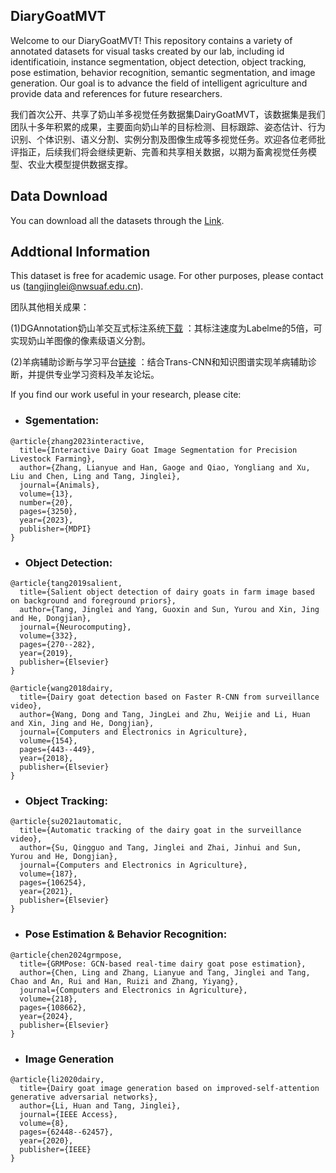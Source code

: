 ## DiaryGoatMVT
Welcome to our DiaryGoatMVT! This repository contains a variety of annotated datasets for visual tasks created by our lab, including id identificatioin, instance segmentation, object detection, object tracking, pose estimation, behavior recognition, semantic segmentation, and image generation. Our goal is to advance the field of intelligent agriculture and provide data and references for future researchers. 

我们首次公开、共享了奶山羊多视觉任务数据集DairyGoatMVT，该数据集是我们团队十多年积累的成果，主要面向奶山羊的目标检测、目标跟踪、姿态估计、行为识别、个体识别、语义分割、实例分割及图像生成等多视觉任务。欢迎各位老师批评指正，后续我们将会继续更新、完善和共享相关数据，以期为畜禽视觉任务模型、农业大模型提供数据支撑。

## Data Download
You can download all the datasets through the [Link](https://pan.baidu.com/s/1rRBElmpcb7O6RaG5X8GNrw?pwd=3vgb).
## Addtional Information
This dataset is free for academic usage. For other purposes, please contact us (tangjinglei@nwsuaf.edu.cn).

团队其他相关成果：

(1)DGAnnotation奶山羊交互式标注系统[下载]() ：其标注速度为Labelme的5倍，可实现奶山羊图像的像素级语义分割。

(2)羊病辅助诊断与学习平台[链接]() ：结合Trans-CNN和知识图谱实现羊病辅助诊断，并提供专业学习资料及羊友论坛。

If you find our work useful in your research, please cite:
  - ### Sgementation:
```
@article{zhang2023interactive,
  title={Interactive Dairy Goat Image Segmentation for Precision Livestock Farming},
  author={Zhang, Lianyue and Han, Gaoge and Qiao, Yongliang and Xu, Liu and Chen, Ling and Tang, Jinglei},
  journal={Animals},
  volume={13},
  number={20},
  pages={3250},
  year={2023},
  publisher={MDPI}
}
```
- ### Object Detection:
```
@article{tang2019salient,
  title={Salient object detection of dairy goats in farm image based on background and foreground priors},
  author={Tang, Jinglei and Yang, Guoxin and Sun, Yurou and Xin, Jing and He, Dongjian},
  journal={Neurocomputing},
  volume={332},
  pages={270--282},
  year={2019},
  publisher={Elsevier}
}
```
```
@article{wang2018dairy,
  title={Dairy goat detection based on Faster R-CNN from surveillance video},
  author={Wang, Dong and Tang, JingLei and Zhu, Weijie and Li, Huan and Xin, Jing and He, Dongjian},
  journal={Computers and Electronics in Agriculture},
  volume={154},
  pages={443--449},
  year={2018},
  publisher={Elsevier}
}
```
- ### Object Tracking:
```
@article{su2021automatic,
  title={Automatic tracking of the dairy goat in the surveillance video},
  author={Su, Qingguo and Tang, Jinglei and Zhai, Jinhui and Sun, Yurou and He, Dongjian},
  journal={Computers and Electronics in Agriculture},
  volume={187},
  pages={106254},
  year={2021},
  publisher={Elsevier}
}
```
- ### Pose Estimation & Behavior Recognition:
```
@article{chen2024grmpose,
  title={GRMPose: GCN-based real-time dairy goat pose estimation},
  author={Chen, Ling and Zhang, Lianyue and Tang, Jinglei and Tang, Chao and An, Rui and Han, Ruizi and Zhang, Yiyang},
  journal={Computers and Electronics in Agriculture},
  volume={218},
  pages={108662},
  year={2024},
  publisher={Elsevier}
}
```
- ### Image Generation
```
@article{li2020dairy,
  title={Dairy goat image generation based on improved-self-attention generative adversarial networks},
  author={Li, Huan and Tang, Jinglei},
  journal={IEEE Access},
  volume={8},
  pages={62448--62457},
  year={2020},
  publisher={IEEE}
}
```
